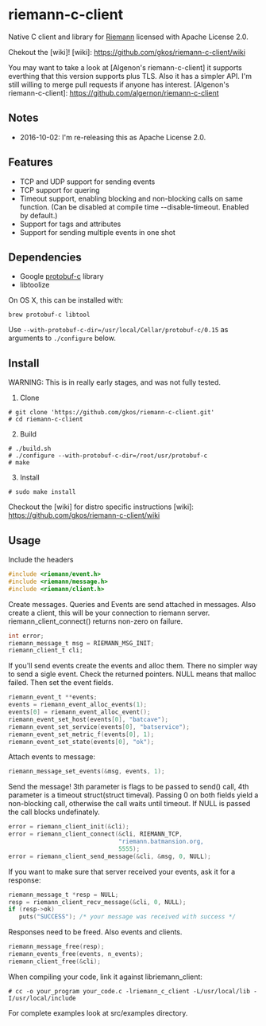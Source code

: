 # riemann-c-client

Native C client and library for [Riemann] licensed with Apache License 2.0.

[Riemann]: http://riemann.io
 
Chekout the [wiki]!
[wiki]: https://github.com/gkos/riemann-c-client/wiki

You may want to take a look at [Algenon's riemann-c-client] it supports
everthing that this version supports plus TLS. Also it has a simpler API.
I'm still willing to merge pull requests if anyone has interest.
[Algenon's riemann-c-client]: https://github.com/algernon/riemann-c-client 

## Notes

- 2016-10-02: I'm re-releasing this as Apache License 2.0.

## Features

- TCP and UDP support for sending events
- TCP support for quering
- Timeout support, enabling blocking and non-blocking calls on same
  function. (Can be disabled at compile time
  --disable-timeout. Enabled by default.)
- Support for tags and attributes
- Support for sending multiple events in one shot

## Dependencies

- Google [protobuf-c] library
- libtoolize

On OS X, this can be installed with:

    brew protobuf-c libtool

Use `--with-protobuf-c-dir=/usr/local/Cellar/protobuf-c/0.15`
as arguments to `./configure` below.

[protobuf-c]: http://code.google.com/p/protobuf-c/

## Install

WARNING: This is in really early stages, and was not fully tested.

1. Clone

```
# git clone 'https://github.com/gkos/riemann-c-client.git'
# cd riemann-c-client
```

2. Build

```
# ./build.sh
# ./configure --with-protobuf-c-dir=/root/usr/protobuf-c
# make
```

3. Install

```
# sudo make install
```

Checkout the [wiki] for distro specific instructions
[wiki]: https://github.com/gkos/riemann-c-client/wiki   

## Usage

Include the headers
```C
#include <riemann/event.h>
#include <riemann/message.h>
#include <riemann/client.h>
```

Create messages. Queries and Events are send attached in messages.
Also create a client, this will be your connection to riemann
server. riemann_client_connect() returns non-zero on failure.

```C
int error;
riemann_message_t msg = RIEMANN_MSG_INIT;
riemann_client_t cli;
```

If you'll send events create the events and alloc them. There no
simpler way to send a sigle event. Check the returned pointers. NULL
means that malloc failed. Then set the event fields.

```C
riemann_event_t **events;
events = riemann_event_alloc_events(1);
events[0] = riemann_event_alloc_event();
riemann_event_set_host(events[0], "batcave");
riemann_event_set_service(events[0], "batservice");
riemann_event_set_metric_f(events[0], 1);
riemann_event_set_state(events[0], "ok");
```

Attach events to message:

```C
riemann_message_set_events(&msg, events, 1);
```

Send the message! 3th parameter is flags to be passed to send() call,
4th parameter is a timeout struct(struct timeval). Passing 0 on both
fields yield a non-blocking call, otherwise the call waits until
timeout. If NULL is passed the call blocks undefinately.

```C
error = riemann_client_init(&cli);
error = riemann_client_connect(&cli, RIEMANN_TCP,
                               "riemann.batmansion.org, 
                               5555);
error = riemann_client_send_message(&cli, &msg, 0, NULL);
```

If you want to make sure that server received your events, ask it for
a response:

```C
riemann_message_t *resp = NULL;
resp = riemann_client_recv_message(&cli, 0, NULL);
if (resp->ok)
   puts("SUCCESS"); /* your message was received with success */
```

Responses need to be freed. Also events and clients.

```C
riemann_message_free(resp);
riemann_events_free(events, n_events);
riemann_client_free(&cli);
```

When compiling your code, link it against libriemann_client:

```
# cc -o your_program your_code.c -lriemann_c_client -L/usr/local/lib -I/usr/local/include
```


For complete examples look at src/examples directory.
